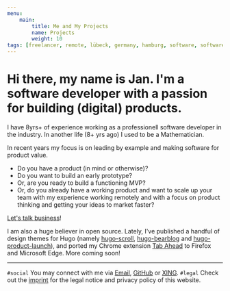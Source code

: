 ```yaml
---
menu:
    main:
        title: Me and My Projects
        name: Projects
        weight: 10
tags: [freelancer, remote, lübeck, germany, hamburg, software, software development, consulting, product thinker, lead developer, yoga, yoga teacher, yoga courses, personal training]
---
```


# Hi there, my name is Jan. I'm a software developer with a passion for building (digital) products.

I have 8yrs+ of experience working as a professionell software developer in the industry. In another life (8+ yrs ago) I used to be a Mathematician.

In recent years my focus is on leading by example and making software for product value.

* Do you have a product (in mind or otherwise)?
* Do you want to build an early prototype?
* Or, are you ready to build a functioning MVP?
* Or, do you already have a working product and want to scale up your team with my experience working remotely and with a focus on product thinking and getting your ideas to market faster?

[Let's talk business](mailto:jan@janraasch.com)!

I am also a huge believer in open source. Lately, I've published a handful of design themes for Hugo (namely [hugo-scroll][hugo-scroll-url], [hugo-bearblog][hugo-bearblog-url] and [hugo-product-launch][hugo-product-launch-url]), and ported my Chrome extension [Tab Ahead][tab-ahead-url] to Firefox and Microsoft Edge. More coming soon!

<!-- Oh, and I do teach Yoga as well. It's just that this particular website is not aware of that (yet?!). -->

---

`#social` You may connect with me via [Email][connect-mail-url], [GitHub][connect-github-url] or [XING][connect-xing-url].
`#legal` Check out the [imprint][imprint-url] for the legal notice and privacy policy of this website.

[hugo-scroll-url]: https://github.com/janraasch/hugo-scroll
[hugo-bearblog-url]: https://github.com/janraasch/hugo-bearblog
[hugo-product-launch-url]: https://github.com/janraasch/hugo-product-launch
[tab-ahead-url]: https://github.com/janraasch/tab-ahead
[connect-mail-url]: mailto:jan@janraasch.com
[connect-github-url]: https://github.com/janraasch/
[connect-xing-url]: https://www.xing.com/profile/Jan_Raasch/
[imprint-url]: https://www.janraasch.com/imprint
